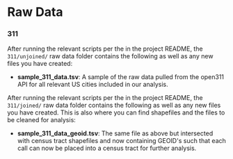 # Raw Data

### 311

After running the relevant scripts per the in the project README, the `311/unjoined/` raw data folder contains the following as well as any new files you have created:

* __sample_311_data.tsv__: A sample of the raw data pulled from the open311 API for all relevant US cities included in our analysis.

After running the relevant scripts per the in the project README, the `311/joined/` raw data folder contains the following as well as any new files you have created. This is also where you can find shapefiles and the files to be cleaned for analysis:

* __sample_311_data_geoid.tsv__: The same file as above but intersected with census tract shapefiles and now containing GEOID's such that each call can now be placed into a census tract for further analysis.
